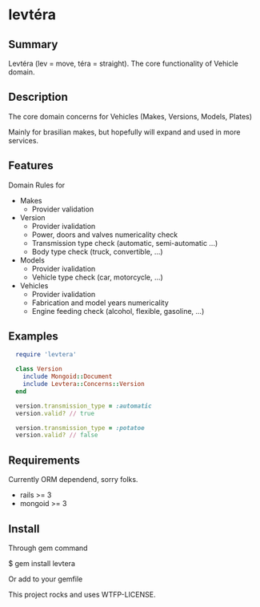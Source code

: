 
levtéra
=======

<!---

TODO Add badges of this services

[![Travis](https://api.travis-ci.org/indefinido/canmoia.png)](http://travis-ci.org/indefinido/canmoia)
[![Coverage Status](https://coveralls.io/repos/indefinido/canmoia/badge.png?branch=master)](https://coveralls.io/r/indefinido/canmoia)
[![Code Climate](https://codeclimate.com/github/indefinido/canmoia.png)](https://codeclimate.com/github/indefinido/canmoia)
![project status](http://stillmaintained.com/indefinido/canmoia.png)

-->

Summary
-------

Levtéra (lev = move, téra = straight). The core functionality of Vehicle domain.

Description
-----------

The core domain concerns for Vehicles (Makes, Versions, Models, Plates)

Mainly for brasilian makes, but hopefully will expand and used in more services.


Features
--------

Domain Rules for

 - Makes
   - Provider validation
 - Version
   - Provider ivalidation
   - Power, doors and valves numericality check
   - Transmission type check (automatic, semi-automatic ...)
   - Body type check (truck, convertible, ...)
 - Models
   - Provider ivalidation
   - Vehicle type check (car, motorcycle, ...)
 - Vehicles
   - Provider ivalidation
   - Fabrication and model years numericality
   - Engine feeding check (alcohol, flexible, gasoline, ...)


Examples
--------

```ruby
  require 'levtera'

  class Version
    include Mongoid::Document
    include Levtera::Concerns::Version
  end

  version.transmission_type = :automatic
  version.valid? // true

  version.transmission_type = :potatoe
  version.valid? // false

```

Requirements
------------

Currently ORM dependend, sorry folks.

 - rails   >= 3
 - mongoid >= 3

Install
-------

Through gem command

  $ gem install levtera

Or add to your gemfile



This project rocks and uses WTFP-LICENSE.

